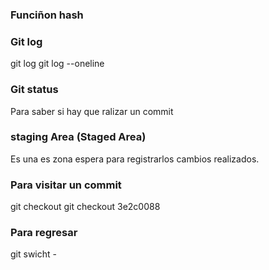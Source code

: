 ### Funciñon hash

### Git log
git log
git log --oneline

### Git status
Para saber si hay que ralizar un commit

### staging Area (Staged Area)
Es una es zona espera para registrarlos cambios realizados.

### Para visitar un commit
git checkout <id sha1>
git checkout 3e2c0088

### Para regresar
git swicht - 